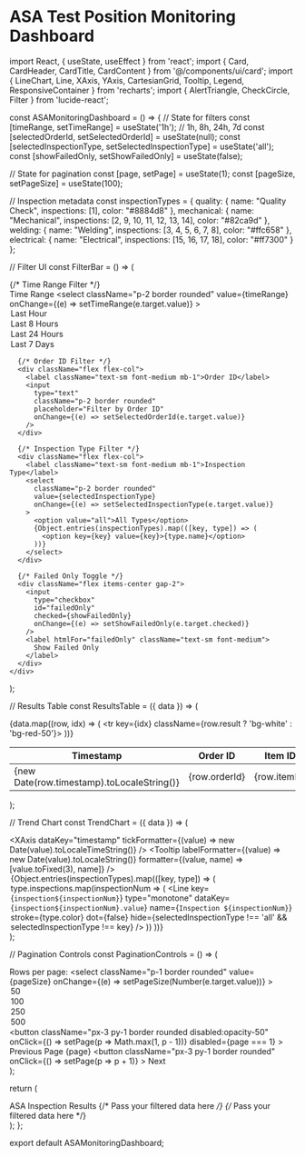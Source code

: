 # ASA Test Position Monitoring Dashboard

import React, { useState, useEffect } from 'react';
import { Card, CardHeader, CardTitle, CardContent } from '@/components/ui/card';
import { LineChart, Line, XAxis, YAxis, CartesianGrid, Tooltip, Legend, ResponsiveContainer } from 'recharts';
import { AlertTriangle, CheckCircle, Filter } from 'lucide-react';

const ASAMonitoringDashboard = () => {
  // State for filters
  const [timeRange, setTimeRange] = useState('1h'); // 1h, 8h, 24h, 7d
  const [selectedOrderId, setSelectedOrderId] = useState(null);
  const [selectedInspectionType, setSelectedInspectionType] = useState('all');
  const [showFailedOnly, setShowFailedOnly] = useState(false);
  
  // State for pagination
  const [page, setPage] = useState(1);
  const [pageSize, setPageSize] = useState(100);

  // Inspection metadata
  const inspectionTypes = {
    quality: {
      name: "Quality Check",
      inspections: [1],
      color: "#8884d8"
    },
    mechanical: {
      name: "Mechanical",
      inspections: [2, 9, 10, 11, 12, 13, 14],
      color: "#82ca9d"
    },
    welding: {
      name: "Welding",
      inspections: [3, 4, 5, 6, 7, 8],
      color: "#ffc658"
    },
    electrical: {
      name: "Electrical",
      inspections: [15, 16, 17, 18],
      color: "#ff7300"
    }
  };

  // Filter UI
  const FilterBar = () => (
    <div className="flex flex-wrap gap-4 p-4 bg-gray-50 rounded-lg">
      {/* Time Range Filter */}
      <div className="flex flex-col">
        <label className="text-sm font-medium mb-1">Time Range</label>
        <select 
          className="p-2 border rounded"
          value={timeRange}
          onChange={(e) => setTimeRange(e.target.value)}
        >
          <option value="1h">Last Hour</option>
          <option value="8h">Last 8 Hours</option>
          <option value="24h">Last 24 Hours</option>
          <option value="7d">Last 7 Days</option>
        </select>
      </div>

      {/* Order ID Filter */}
      <div className="flex flex-col">
        <label className="text-sm font-medium mb-1">Order ID</label>
        <input 
          type="text"
          className="p-2 border rounded"
          placeholder="Filter by Order ID"
          onChange={(e) => setSelectedOrderId(e.target.value)}
        />
      </div>

      {/* Inspection Type Filter */}
      <div className="flex flex-col">
        <label className="text-sm font-medium mb-1">Inspection Type</label>
        <select 
          className="p-2 border rounded"
          value={selectedInspectionType}
          onChange={(e) => setSelectedInspectionType(e.target.value)}
        >
          <option value="all">All Types</option>
          {Object.entries(inspectionTypes).map(([key, type]) => (
            <option key={key} value={key}>{type.name}</option>
          ))}
        </select>
      </div>

      {/* Failed Only Toggle */}
      <div className="flex items-center gap-2">
        <input 
          type="checkbox"
          id="failedOnly"
          checked={showFailedOnly}
          onChange={(e) => setShowFailedOnly(e.target.checked)}
        />
        <label htmlFor="failedOnly" className="text-sm font-medium">
          Show Failed Only
        </label>
      </div>
    </div>
  );

  // Results Table
  const ResultsTable = ({ data }) => (
    <div className="overflow-x-auto">
      <table className="min-w-full divide-y divide-gray-200">
        <thead className="bg-gray-50">
          <tr>
            <th className="px-6 py-3 text-left text-xs font-medium text-gray-500 uppercase tracking-wider">
              Timestamp
            </th>
            <th className="px-6 py-3 text-left text-xs font-medium text-gray-500 uppercase tracking-wider">
              Order ID
            </th>
            <th className="px-6 py-3 text-left text-xs font-medium text-gray-500 uppercase tracking-wider">
              Item ID
            </th>
            <th className="px-6 py-3 text-left text-xs font-medium text-gray-500 uppercase tracking-wider">
              Inspection
            </th>
            <th className="px-6 py-3 text-left text-xs font-medium text-gray-500 uppercase tracking-wider">
              Value
            </th>
            <th className="px-6 py-3 text-left text-xs font-medium text-gray-500 uppercase tracking-wider">
              Result
            </th>
          </tr>
        </thead>
        <tbody className="bg-white divide-y divide-gray-200">
          {data.map((row, idx) => (
            <tr key={idx} className={row.result ? 'bg-white' : 'bg-red-50'}>
              <td className="px-6 py-4 whitespace-nowrap text-sm text-gray-500">
                {new Date(row.timestamp).toLocaleString()}
              </td>
              <td className="px-6 py-4 whitespace-nowrap text-sm font-medium text-gray-900">
                {row.orderId}
              </td>
              <td className="px-6 py-4 whitespace-nowrap text-sm text-gray-500">
                {row.itemId}
              </td>
              <td className="px-6 py-4 whitespace-nowrap text-sm text-gray-500">
                {row.inspection}
              </td>
              <td className="px-6 py-4 whitespace-nowrap text-sm text-gray-500">
                {row.value} {row.uom}
              </td>
              <td className="px-6 py-4 whitespace-nowrap">
                {row.result ? (
                  <CheckCircle className="h-5 w-5 text-green-500" />
                ) : (
                  <AlertTriangle className="h-5 w-5 text-red-500" />
                )}
              </td>
            </tr>
          ))}
        </tbody>
      </table>
    </div>
  );

  // Trend Chart
  const TrendChart = ({ data }) => (
    <div className="h-96">
      <ResponsiveContainer width="100%" height="100%">
        <LineChart data={data}>
          <CartesianGrid strokeDasharray="3 3" />
          <XAxis 
            dataKey="timestamp" 
            tickFormatter={(value) => new Date(value).toLocaleTimeString()}
          />
          <YAxis />
          <Tooltip 
            labelFormatter={(value) => new Date(value).toLocaleString()}
            formatter={(value, name) => [value.toFixed(3), name]}
          />
          <Legend />
          {Object.entries(inspectionTypes).map(([key, type]) => (
            type.inspections.map(inspectionNum => (
              <Line
                key={`inspection${inspectionNum}`}
                type="monotone"
                dataKey={`inspection${inspectionNum}.value`}
                name={`Inspection ${inspectionNum}`}
                stroke={type.color}
                dot={false}
                hide={selectedInspectionType !== 'all' && selectedInspectionType !== key}
              />
            ))
          ))}
        </LineChart>
      </ResponsiveContainer>
    </div>
  );

  // Pagination Controls
  const PaginationControls = () => (
    <div className="flex justify-between items-center mt-4">
      <div className="flex items-center gap-2">
        <span className="text-sm text-gray-700">Rows per page:</span>
        <select
          className="p-1 border rounded"
          value={pageSize}
          onChange={(e) => setPageSize(Number(e.target.value))}
        >
          <option value={50}>50</option>
          <option value={100}>100</option>
          <option value={250}>250</option>
          <option value={500}>500</option>
        </select>
      </div>
      <div className="flex gap-2">
        <button
          className="px-3 py-1 border rounded disabled:opacity-50"
          onClick={() => setPage(p => Math.max(1, p - 1))}
          disabled={page === 1}
        >
          Previous
        </button>
        <span className="px-3 py-1">Page {page}</span>
        <button
          className="px-3 py-1 border rounded"
          onClick={() => setPage(p => p + 1)}
        >
          Next
        </button>
      </div>
    </div>
  );

  return (
    <div className="p-4 space-y-6">
      <Card>
        <CardHeader>
          <CardTitle className="flex justify-between items-center">
            <span>ASA Inspection Results</span>
            <Filter className="h-5 w-5" />
          </CardTitle>
        </CardHeader>
        <CardContent className="space-y-6">
          <FilterBar />
          <TrendChart data={[]} /> {/* Pass your filtered data here */}
          <ResultsTable data={[]} /> {/* Pass your filtered data here */}
          <PaginationControls />
        </CardContent>
      </Card>
    </div>
  );
};

export default ASAMonitoringDashboard;